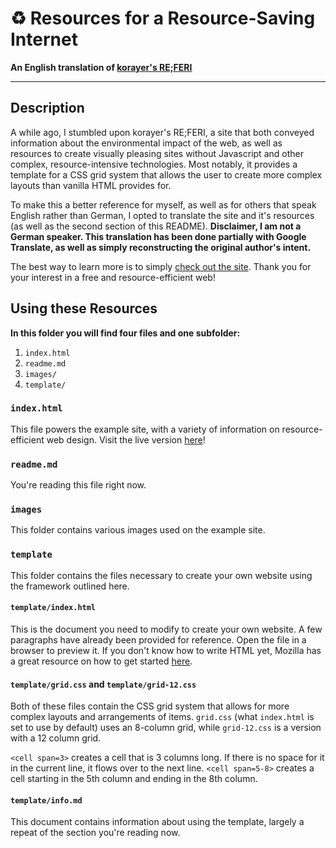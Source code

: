 # ♻️ Resources for a Resource-Saving Internet
**An English translation of [korayer's RE;FERI](https://referi.de)**

---

## Description

A while ago, I stumbled upon korayer's RE;FERI, a site that both conveyed information about the environmental impact of the web, as well as resources to create visually pleasing sites without Javascript and other complex, resource-intensive technologies. Most notably, it provides a template for a CSS grid system that allows the user to create more complex layouts than vanilla HTML provides for.

To make this a better reference for myself, as well as for others that speak English rather than German, I opted to translate the site and it's resources (as well as the second section of this README). **Disclaimer, I am not a German speaker. This translation has been done partially with Google Translate, as well as simply reconstructing the original author's intent.**

The best way to learn more is to simply [check out the site](https://referi.ineedmore.coffee). Thank you for your interest in a free and resource-efficient web!

## Using these Resources

**In this folder you will find four files and one subfolder:**

1. `index.html`
2. `readme.md`
3. `images/`
4. `template/`

### `index.html`

This file powers the example site, with a variety of information on resource-efficient web design. Visit the live version [here](https://referi.ineedmore.coffee)!

### `readme.md`

You're reading this file right now.

### `images`

This folder contains various images used on the example site.

### `template`

This folder contains the files necessary to create your own website using the framework outlined here.

#### `template/index.html`

This is the document you need to modify to create your own website. A few paragraphs have already been provided for reference. Open the file in a browser to preview it. If you don't know how to write HTML yet, Mozilla has a great resource on how to get started [here](https://developer.mozilla.org/en-US/docs/Learn/Getting_started_with_the_web/HTML_basics).

#### `template/grid.css` and `template/grid-12.css`

Both of these files contain the CSS grid system that allows for more complex layouts and arrangements of items. `grid.css` (what `index.html` is set to use by default) uses an 8-column grid, while `grid-12.css` is a version with a 12 column grid.

`<cell span=3>` creates a cell that is 3 columns long. If there is no space for it in the current line, it flows over to the next line. `<cell span=5-8>` creates a cell starting in the 5th column and ending in the 8th column.

#### `template/info.md`

This document contains information about using the template, largely a repeat of the section you're reading now.
